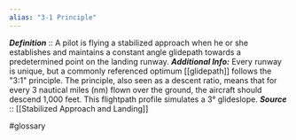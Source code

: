 ```yaml
---
alias: "3-1 Principle"
---
```


***Definition***    :: A pilot is flying a stabilized approach when he or she establishes and maintains a constant angle glidepath towards a predetermined point on the landing runway.
***Additional Info:*** Every runway is unique, but a commonly referenced optimum [[glidepath]] follows the "3:1" principle. The principle, also seen as a descent ratio, means that for every 3 nautical miles (nm) flown over the ground, the aircraft should descend 1,000 feet. This flightpath profile simulates a 3° glideslope.
***Source***         :: [[Stabilized Approach and Landing]]

#glossary
